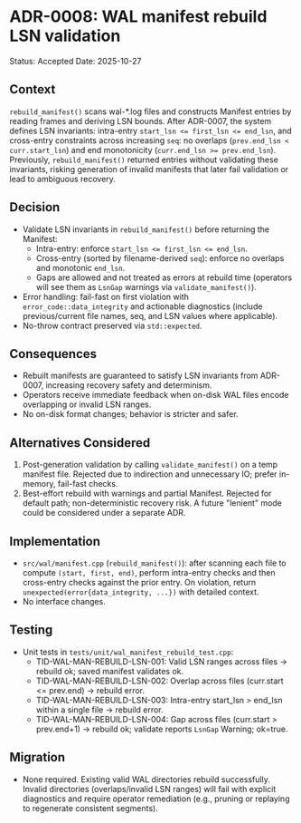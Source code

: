 # ADR-0008: WAL manifest rebuild LSN validation

Status: Accepted
Date: 2025-10-27

## Context
`rebuild_manifest()` scans wal-*.log files and constructs Manifest entries by reading frames and deriving LSN bounds. After ADR-0007, the system defines LSN invariants: intra-entry `start_lsn <= first_lsn <= end_lsn`, and cross-entry constraints across increasing `seq`: no overlaps (`prev.end_lsn < curr.start_lsn`) and end monotonicity (`curr.end_lsn >= prev.end_lsn`). Previously, `rebuild_manifest()` returned entries without validating these invariants, risking generation of invalid manifests that later fail validation or lead to ambiguous recovery.

## Decision
- Validate LSN invariants in `rebuild_manifest()` before returning the Manifest:
  - Intra-entry: enforce `start_lsn <= first_lsn <= end_lsn`.
  - Cross-entry (sorted by filename-derived `seq`): enforce no overlaps and monotonic `end_lsn`.
  - Gaps are allowed and not treated as errors at rebuild time (operators will see them as `LsnGap` warnings via `validate_manifest()`).
- Error handling: fail-fast on first violation with `error_code::data_integrity` and actionable diagnostics (include previous/current file names, seq, and LSN values where applicable).
- No-throw contract preserved via `std::expected`.

## Consequences
- Rebuilt manifests are guaranteed to satisfy LSN invariants from ADR-0007, increasing recovery safety and determinism.
- Operators receive immediate feedback when on-disk WAL files encode overlapping or invalid LSN ranges.
- No on-disk format changes; behavior is stricter and safer.

## Alternatives Considered
1) Post-generation validation by calling `validate_manifest()` on a temp manifest file. Rejected due to indirection and unnecessary IO; prefer in-memory, fail-fast checks.
2) Best-effort rebuild with warnings and partial Manifest. Rejected for default path; non-deterministic recovery risk. A future "lenient" mode could be considered under a separate ADR.

## Implementation
- `src/wal/manifest.cpp` (`rebuild_manifest()`): after scanning each file to compute `(start, first, end)`, perform intra-entry checks and then cross-entry checks against the prior entry. On violation, return `unexpected(error{data_integrity, ...})` with detailed context.
- No interface changes.

## Testing
- Unit tests in `tests/unit/wal_manifest_rebuild_test.cpp`:
  - TID-WAL-MAN-REBUILD-LSN-001: Valid LSN ranges across files → rebuild ok; saved manifest validates ok.
  - TID-WAL-MAN-REBUILD-LSN-002: Overlap across files (curr.start <= prev.end) → rebuild error.
  - TID-WAL-MAN-REBUILD-LSN-003: Intra-entry start_lsn > end_lsn within a single file → rebuild error.
  - TID-WAL-MAN-REBUILD-LSN-004: Gap across files (curr.start > prev.end+1) → rebuild ok; validate reports `LsnGap` Warning; ok=true.

## Migration
- None required. Existing valid WAL directories rebuild successfully. Invalid directories (overlaps/invalid LSN ranges) will fail with explicit diagnostics and require operator remediation (e.g., pruning or replaying to regenerate consistent segments).

